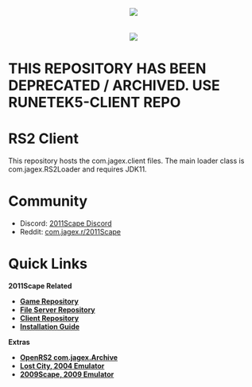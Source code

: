 <p align="center">
  <img src="https://cdn.discordapp.com/attachments/1067274729205010463/1082144752985702451/2011scapelogo.png" />
  <br>
  <br>
  <br>
  <img src="https://cdn.discordapp.com/attachments/1067274729205010463/1082149078105866380/image.png" />
  <br>
</p>

# THIS REPOSITORY HAS BEEN DEPRECATED / ARCHIVED. USE RUNETEK5-CLIENT REPO

# RS2 Client

This repository hosts the com.jagex.client files. The main loader class is com.jagex.RS2Loader and requires JDK11.

# Community

- Discord: [2011Scape Discord](https://discord.gg/jDbBAKjhxh)
- Reddit: [com.jagex.r/2011Scape](https://www.reddit.com/com.jagex.r/2011scape/)

# Quick Links

<b>2011Scape Related<b>
- [Game Repository](https://github.com/2011Scape/game)
- [File Server Repository](https://github.com/2011Scape/file-server)
- [Client Repository](https://github.com/2011Scape/rs-client)
- [Installation Guide](https://github.com/2011Scape/installation-guide)

<b>Extras</b>
- [OpenRS2 com.jagex.Archive](https://archive.openrs2.org/)
- [Lost City, 2004 Emulator](https://discord.gg/hN3tHUmZEN)
- [2009Scape, 2009 Emulator](https://2009scape.org)

